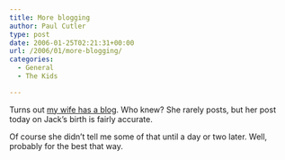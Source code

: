 ```yaml
---
title: More blogging
author: Paul Cutler
type: post
date: 2006-01-25T02:21:31+00:00
url: /2006/01/more-blogging/
categories:
  - General
  - The Kids

---
```

Turns out [my wife has a blog][1]. Who knew? She rarely posts, but her post today on Jack&#8217;s birth is fairly accurate.

Of course she didn&#8217;t tell me some of that until a day or two later. Well, probably for the best that way.

 [1]: http://www.buttercupbunnies.com/wpblog/